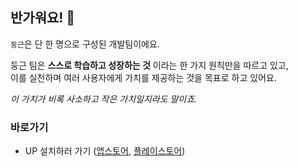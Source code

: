 ## 반가워요! 👋

`둥근`은 단 한 명으로 구성된 개발팀이에요.

둥근 팀은 **스스로 학습하고 성장하는 것** 이라는 한 가지 원칙만을 따르고 있고,  
이를 실천하며 여러 사용자에게 가치를 제공하는 것을 목표로 하고 있어요.

_이 가치가 비록 사소하고 작은 가치일지라도 말이죠._

### 바로가기

- UP 설치하러 가기 ([앱스토어](https://apps.apple.com/kr/app/up-grow-yourself/id6448998790), [플레이스토어](https://play.google.com/store/apps/details?id=dev.geundung.up))

<!--

**Here are some ideas to get you started:**

🙋‍♀️ A short introduction - what is your organization all about?
🌈 Contribution guidelines - how can the community get involved?
👩‍💻 Useful resources - where can the community find your docs? Is there anything else the community should know?
🍿 Fun facts - what does your team eat for breakfast?
🧙 Remember, you can do mighty things with the power of [Markdown](https://docs.github.com/github/writing-on-github/getting-started-with-writing-and-formatting-on-github/basic-writing-and-formatting-syntax)
-->
